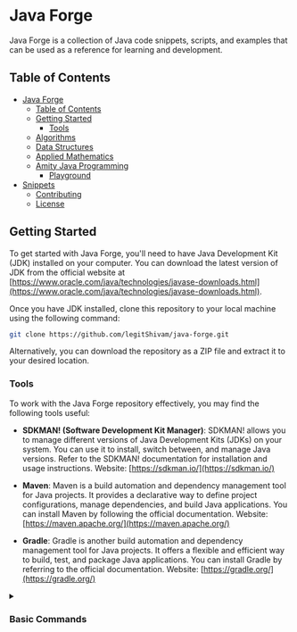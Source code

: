 # Java Forge

Java Forge is a collection of Java code snippets, scripts, and examples that can be used as a reference for learning and development.

## Table of Contents

- [Java Forge](#java-forge)
  - [Table of Contents](#table-of-contents)
  - [Getting Started](#getting-started)
    - [Tools](#tools)
  - [Algorithms](#algorithms)
  - [Data Structures](#data-structures)
  - [Applied Mathematics](#applied-mathematics)
  - [Amity Java Programming](#amity-java-programming)
    - [Playground](#playground)
- [Snippets](#snippets)
  - [Contributing](#contributing)
  - [License](#license)

## Getting Started

To get started with Java Forge, you'll need to have Java Development Kit (JDK) installed on your computer. You can download the latest version of JDK from the official website at [https://www.oracle.com/java/technologies/javase-downloads.html](https://www.oracle.com/java/technologies/javase-downloads.html).

Once you have JDK installed, clone this repository to your local machine using the following command:

```bash
git clone https://github.com/legitShivam/java-forge.git
```

Alternatively, you can download the repository as a ZIP file and extract it to your desired location.

### Tools

To work with the Java Forge repository effectively, you may find the following tools useful:

- **SDKMAN! (Software Development Kit Manager)**: SDKMAN! allows you to manage different versions of Java Development Kits (JDKs) on your system. You can use it to install, switch between, and manage Java versions. Refer to the SDKMAN! documentation for installation and usage instructions. Website: [https://sdkman.io/](https://sdkman.io/)

- **Maven**: Maven is a build automation and dependency management tool for Java projects. It provides a declarative way to define project configurations, manage dependencies, and build Java applications. You can install Maven by following the official documentation. Website: [https://maven.apache.org/](https://maven.apache.org/)

- **Gradle**: Gradle is another build automation and dependency management tool for Java projects. It offers a flexible and efficient way to build, test, and package Java applications. You can install Gradle by referring to the official documentation. Website: [https://gradle.org/](https://gradle.org/)

<details>
  <summary> <h3> Basic Commands </h3> </summary>

Here are some basic commands that you may find helpful when working with this repository:


<details>
  <summary> SDKMAN! Commands: </summary>

  - `sdk version`: Checks the version of SDKMAN! installed on your system.

  - `sdk install java <version>`: Installs the specified version of Java. For example, `sdk install java 11.0.3-zulu` installs Zulu OpenJDK 11.0.3.
    > you can install maven and gradle using sdkman as well.

  - `sdk use java <version>`: Sets the specified version of Java as the current default. For example, `sdk use java 11.0.3-zulu` sets Zulu OpenJDK 11.0.3 as the default Java version.

  - `sdk list java`: Lists the available Java versions that can
  
- `mvn clean install`: Builds the Java Forge project using Maven, resolving dependencies and generating the compiled output.

- `gradle build`: Builds the Java Forge project using Gradle, resolving dependencies and generating the compiled output.

- `java -jar <jar-file>`: Executes a compiled Java application from the generated JAR file.

Refer to the respective documentation of each tool for more advanced usage and customization options.

Certainly! Here are some common Maven and Gradle commands that you can use when working with Java projects:
</details>

<details> 
  <summary> Maven Commands </summary>

- `mvn clean`: Cleans the project by deleting the target directory and any generated files.

- `mvn compile`: Compiles the source code of the project.

- `mvn test`: Runs the unit tests for the project.

- `mvn package`: Packages the compiled code and resources into a distributable format, such as a JAR or WAR file.

- `mvn install`: Installs the package into the local Maven repository, making it available for other projects to use as a dependency.

- `mvn clean install`: Performs a clean build, including cleaning the project, compiling, running tests, and packaging the application.

- `mvn dependency:tree`: Displays the dependency tree of the project, showing the dependencies and their versions.
</details>

<details>
  <summary> Gradle Commands </summary>

- `gradle clean`: Cleans the project by deleting the build directory and any generated files.

- `gradle build`: Compiles the source code, runs tests, and packages the application into a distributable format.

- `gradle test`: Runs the unit tests for the project.

- `gradle assemble`: Assembles the outputs of the project without running the tests.

- `gradle install`: Installs the project into the local Maven or Ivy repository, making it available for other projects to use as a dependency.

- `gradle clean build`: Performs a clean build, including cleaning the project, compiling, running tests, and packaging the application.

- `gradle dependencies`: Displays the dependencies of the project, showing the dependencies and their versions.

- `gradle tasks`: Displays the available tasks and their descriptions.
</detials>
</details>


## Algorithms

The `algorithms` folder contains implementation of various algorithms in Java. Each algorithm is implemented in a separate file with a brief explanation of the algorithm and how it works.

We have also included some exercises for each algorithm to help you practice and reinforce your understanding of the algorithms.

## Data Structures

The `data-structures` folder contains implementation of various data structures in Java. Each data structure is implemented in a separate file with a brief explanation of the data structure and its use cases.

## Applied Mathematics

the appliedmathematics folder contains python code that implements various mathematical concepts and equations. these files cover a range of topics, including linear algebra, calculus, probability, and more.

## Amity Java Programming

The `amity-java-programming` folder contains source code for various projects that are part of the Amity Java Programming course. These projects are designed to help you apply the concepts learned in the course to real-world scenarios.

### Playground

The `playground` directory is where I experiment with new Python concepts and ideas. It contains a `Play.java` file which is untracked in git so feel free to explore and experiment in this directory.

> To omit the changes to `Play.java` run the following command

``` Bash
git update-index --assume-unchanged ./playground/Play.java
```

# Snippets

The `snippets` folder contains small code snippets that demonstrate various concepts in Java programming. These snippets are designed to be concise and easy to understand.

## Contributing

We welcome contributions to Java Forge from the community. If you would like to contribute, please follow these steps:

1. Fork this repository
2. Create a new branch (`git checkout -b feature/my-feature`)
3. Make your changes and commit them (`git commit -am 'Add my feature'`)
4. Push to the branch (`git push origin feature/my-feature`)
5. Open a pull request

Please ensure that your code is well-documented and follows the [Java Code Conventions](https://www.oracle.com/java/technologies/javase/codeconventions-introduction.html).

## License

This repository is licensed under the MIT License. See the [LICENSE](LICENSE) file for more information.

Sure! Here's an updated version of the readme file with the basic commands for SDKMAN! added:

be installed and managed using SDKMAN!.
